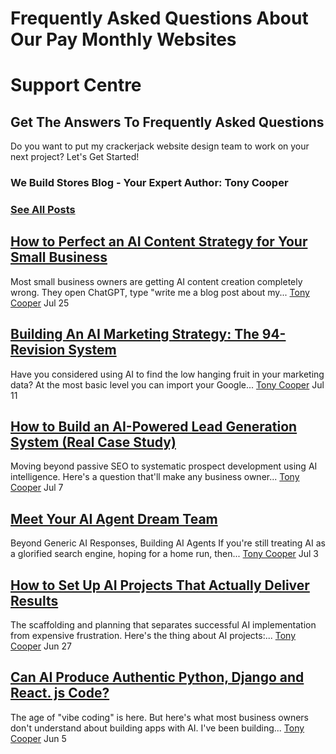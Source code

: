 # Frequently Asked Questions About Our Pay Monthly Websites
# Support Centre
## Get The Answers To Frequently Asked Questions
Do you want to put my crackerjack website design team to work on your next project?
Let's Get Started!
### We Build Stores Blog - Your Expert Author: Tony Cooper

### [See All Posts](https://www.webuildstores.co.uk/blog)

## [How to Perfect an AI Content Strategy for Your Small Business](https://www.webuildstores.co.uk/post/ai-content-strategy)
Most small business owners are getting AI content creation completely wrong. They open ChatGPT, type "write me a blog post about my...
[](https://www.webuildstores.co.uk/profile/tony-cooper59816/profile)
[Tony Cooper](https://www.webuildstores.co.uk/profile/tony-cooper59816/profile)
Jul 25
## [Building An AI Marketing Strategy: The 94-Revision System](https://www.webuildstores.co.uk/post/building-an-ai-marketing-strategy)
Have you considered using AI to find the low hanging fruit in your marketing data? At the most basic level you can import your Google...
[](https://www.webuildstores.co.uk/profile/tony-cooper59816/profile)
[Tony Cooper](https://www.webuildstores.co.uk/profile/tony-cooper59816/profile)
Jul 11
## [How to Build an AI-Powered Lead Generation System (Real Case Study)](https://www.webuildstores.co.uk/post/how-to-build-an-ai-powered-lead-generation-system-real-case-study)
Moving beyond passive SEO to systematic prospect development using AI intelligence. Here's a question that'll make any business owner...
[](https://www.webuildstores.co.uk/profile/tony-cooper59816/profile)
[Tony Cooper](https://www.webuildstores.co.uk/profile/tony-cooper59816/profile)
Jul 7
## [Meet Your AI Agent Dream Team](https://www.webuildstores.co.uk/post/agent-dream-team)
Beyond Generic AI Responses, Building AI Agents If you're still treating AI as a glorified search engine, hoping for a home run, then...
[](https://www.webuildstores.co.uk/profile/tony-cooper59816/profile)
[Tony Cooper](https://www.webuildstores.co.uk/profile/tony-cooper59816/profile)
Jul 3
## [How to Set Up AI Projects That Actually Deliver Results](https://www.webuildstores.co.uk/post/how-to-set-up-ai-projects)
The scaffolding and planning that separates successful AI implementation from expensive frustration. Here's the thing about AI projects:...
[](https://www.webuildstores.co.uk/profile/tony-cooper59816/profile)
[Tony Cooper](https://www.webuildstores.co.uk/profile/tony-cooper59816/profile)
Jun 27
## [Can AI Produce Authentic Python, Django and React. js Code?](https://www.webuildstores.co.uk/post/python-django-and-react-js-code)
The age of "vibe coding" is here. But here's what most business owners don't understand about building apps with AI. I've been building...
[](https://www.webuildstores.co.uk/profile/tony-cooper59816/profile)
[Tony Cooper](https://www.webuildstores.co.uk/profile/tony-cooper59816/profile)
Jun 5
